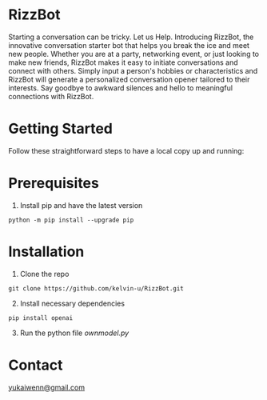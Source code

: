 # RizzBot


Starting a conversation can be tricky. Let us Help. Introducing RizzBot, the innovative conversation starter bot that helps you break the ice and meet new people. 
Whether you are at a party, networking event, or just looking to make new friends, RizzBot makes it easy to initiate conversations and connect with others. 
Simply input a person's hobbies or characteristics and RizzBot will generate a personalized conversation opener tailored to their interests.
Say goodbye to awkward silences and hello to meaningful connections with RizzBot. 

# Getting Started
Follow these straightforward steps to have a local copy up and running:

# Prerequisites
1. Install pip and have the latest version
```
python -m pip install --upgrade pip
```

# Installation
1. Clone the repo
```
git clone https://github.com/kelvin-u/RizzBot.git
```
2. Install necessary dependencies
```
pip install openai
```
3. Run the python file _ownmodel.py_

# Contact
yukaiwenn@gmail.com
